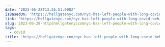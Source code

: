 ```yaml
---
date: '2023-06-28T13:26:51.000Z'
isBasedOn: 'https://hellgatenyc.com/nyc-has-left-people-with-long-covid-behind'
link: 'https://hellgatenyc.com/nyc-has-left-people-with-long-covid-behind'
slug: 2023-06-28-httpshellgatenyccomnyc-has-left-people-with-long-covid-behind
tags:
  - covid
title: 'https://hellgatenyc.com/nyc-has-left-people-with-long-covid-behind'
---
```


